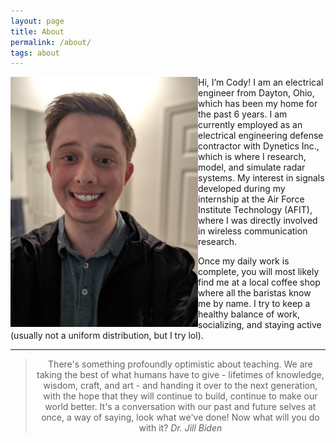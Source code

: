 ```yaml
---
layout: page
title: About
permalink: /about/
tags: about
---
```

<img src="/images/websitePhoto.jpg" alt="profilePicture" width="300" align="left"/>
Hi, I’m Cody! I am an electrical engineer from Dayton, Ohio, which has been my home for the past 6 years. I am currently employed as an electrical engineering defense contractor with Dynetics Inc., which is where I research, model, and simulate radar systems. My interest in signals developed during my internship at the Air Force Institute Technology (AFIT), where I was directly involved in wireless communication research.


Once my daily work is complete, you will most likely find me at a local coffee shop where all the baristas know me by name. I try to keep a healthy balance of work, socializing, and staying active (usually not a uniform distribution, but I try lol). 


---
<center>
	<blockquote>
		There's something profoundly optimistic about teaching. We are taking the best of what humans have to give - lifetimes of knowledge, wisdom, craft, and art - and handing it over to the next generation, with the hope that they will continue to build, continue to make our world better. It's a conversation with our past and future selves at once, a way of saying, look what we've done! Now what will you do with it?
		<cite>Dr. Jill Biden</cite>
	</blockquote>
</center>
